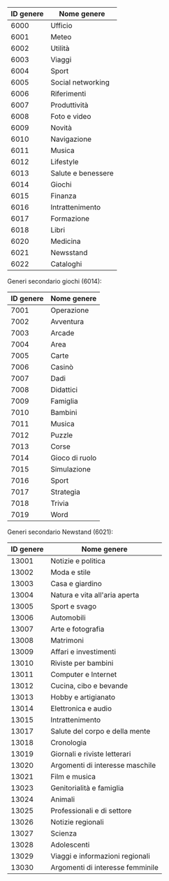 |ID genere|Nome genere|
|---|---|
|6000|Ufficio|
|6001|Meteo|
|6002|Utilità|
|6003|Viaggi|
|6004|Sport|
|6005|Social networking|
|6006|Riferimenti|
|6007|Produttività|
|6008|Foto e video|
|6009|Novità|
|6010|Navigazione|
|6011|Musica|
|6012|Lifestyle|
|6013|Salute e benessere|
|6014|Giochi|
|6015|Finanza|
|6016|Intrattenimento|
|6017|Formazione|
|6018|Libri|
|6020|Medicina|
|6021|Newsstand|
|6022|Cataloghi|

Generi secondario giochi (6014):

|ID genere|Nome genere|
|---|---|
|7001|Operazione|
|7002|Avventura|
|7003|Arcade|
|7004|Area|
|7005|Carte|
|7006|Casinò|
|7007|Dadi|
|7008|Didattici|
|7009|Famiglia|
|7010|Bambini|
|7011|Musica|
|7012|Puzzle|
|7013|Corse|
|7014|Gioco di ruolo|
|7015|Simulazione|
|7016|Sport|
|7017|Strategia|
|7018|Trivia|
|7019|Word|

Generi secondario Newstand (6021):

|ID genere|Nome genere|
|---|---|
|13001|Notizie e politica|
|13002|Moda e stile|
|13003|Casa e giardino|
|13004|Natura e vita all'aria aperta|
|13005|Sport e svago|
|13006|Automobili|
|13007|Arte e fotografia|
|13008|Matrimoni|
|13009|Affari e investimenti|
|13010|Riviste per bambini|
|13011|Computer e Internet|
|13012|Cucina, cibo e bevande|
|13013|Hobby e artigianato|
|13014|Elettronica e audio|
|13015|Intrattenimento|
|13017|Salute del corpo e della mente|
|13018|Cronologia|
|13019|Giornali e riviste letterari|
|13020|Argomenti di interesse maschile|
|13021|Film e musica|
|13023|Genitorialità e famiglia|
|13024|Animali|
|13025|Professionali e di settore|
|13026|Notizie regionali|
|13027|Scienza|
|13028|Adolescenti|
|13029|Viaggi e informazioni regionali|
|13030|Argomenti di interesse femminile|

